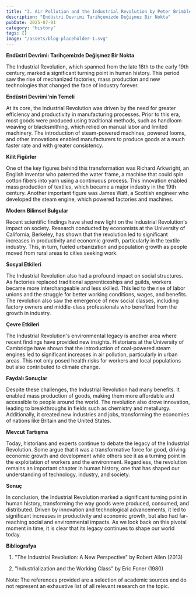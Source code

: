 ```yaml
---
title: "3. Air Pollution and the Industrial Revolution by Peter Brimblecombe (1996)"
description: "Endüstri Devrimi Tarihçemizde Değişmez Bir Nokta"
pubDate: 2025-07-01
category: "history"
tags: []
image: "/assets/blog-placeholder-1.svg"
---
```


**Endüstri Devrimi: Tarihçemizde Değişmez Bir Nokta**

The Industrial Revolution, which spanned from the late 18th to the early 19th century, marked a significant turning point in human history. This period saw the rise of mechanized factories, mass production and new technologies that changed the face of industry forever.

**Endüstri Devrimi'nin Temeli**

At its core, the Industrial Revolution was driven by the need for greater efficiency and productivity in manufacturing processes. Prior to this era, most goods were produced using traditional methods, such as handloom weaving or blacksmithing, which relied on manual labor and limited machinery. The introduction of steam-powered machines, powered looms, and other innovations enabled manufacturers to produce goods at a much faster rate and with greater consistency.

**Kilit Figürler**

One of the key figures behind this transformation was Richard Arkwright, an English inventor who patented the water frame, a machine that could spin cotton fibers into yarn using a continuous process. This innovation enabled mass production of textiles, which became a major industry in the 19th century. Another important figure was James Watt, a Scottish engineer who developed the steam engine, which powered factories and machines.

**Modern Bilimsel Bulgular**

Recent scientific findings have shed new light on the Industrial Revolution's impact on society. Research conducted by economists at the University of California, Berkeley, has shown that the revolution led to significant increases in productivity and economic growth, particularly in the textile industry. This, in turn, fueled urbanization and population growth as people moved from rural areas to cities seeking work.

**Sosyal Etkileri**

The Industrial Revolution also had a profound impact on social structures. As factories replaced traditional apprenticeships and guilds, workers became more interchangeable and less skilled. This led to the rise of labor unions and the struggle for better working conditions, wages, and benefits. The revolution also saw the emergence of new social classes, including factory owners and middle-class professionals who benefited from the growth in industry.

**Çevre Etkileri**

The Industrial Revolution's environmental legacy is another area where recent findings have provided new insights. Historians at the University of Cambridge have shown that the introduction of coal-powered steam engines led to significant increases in air pollution, particularly in urban areas. This not only posed health risks for workers and local populations but also contributed to climate change.

**Faydalı Sonuçlar**

Despite these challenges, the Industrial Revolution had many benefits. It enabled mass production of goods, making them more affordable and accessible to people around the world. The revolution also drove innovation, leading to breakthroughs in fields such as chemistry and metallurgy. Additionally, it created new industries and jobs, transforming the economies of nations like Britain and the United States.

**Mevcut Tartışma**

Today, historians and experts continue to debate the legacy of the Industrial Revolution. Some argue that it was a transformative force for good, driving economic growth and development while others see it as a turning point in the exploitation of workers and the environment. Regardless, the revolution remains an important chapter in human history, one that has shaped our understanding of technology, industry, and society.

**Sonuç**

In conclusion, the Industrial Revolution marked a significant turning point in human history, transforming the way goods were produced, consumed, and distributed. Driven by innovation and technological advancements, it led to significant increases in productivity and economic growth, but also had far-reaching social and environmental impacts. As we look back on this pivotal moment in time, it is clear that its legacy continues to shape our world today.

**Bibliografya**

1. "The Industrial Revolution: A New Perspective" by Robert Allen (2013)

2. "Industrialization and the Working Class" by Eric Foner (1980)

Note: The references provided are a selection of academic sources and do not represent an exhaustive list of all relevant research on the topic.